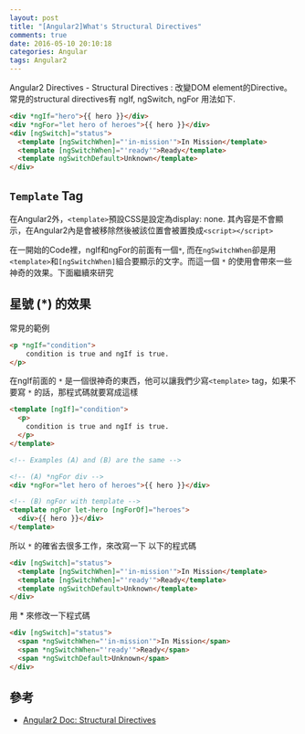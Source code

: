 ```yaml
---
layout: post
title: "[Angular2]What's Structural Directives"
comments: true
date: 2016-05-10 20:10:18
categories: Angular
tags: Angular2
---
```


Angular2 Directives - Structural Directives : 改變DOM element的Directive。常見的structural directives有 ngIf, ngSwitch, ngFor
用法如下.

<!-- more -->
```html
<div *ngIf="hero">{{ hero }}</div>
<div *ngFor="let hero of heroes">{{ hero }}</div>
<div [ngSwitch]="status">
  <template [ngSwitchWhen]="'in-mission'">In Mission</template>
  <template [ngSwitchWhen]="'ready'">Ready</template>
  <template ngSwitchDefault>Unknown</template>
</div>
```


## `Template` Tag


在Angular2外，`<template>`預設CSS是設定為display: none. 其內容是不會顯示，在Angular2內是會被移除然後被該位置會被置換成`<script></script>`

在一開始的Code裡，ngIf和ngFor的前面有一個`*`, 而在`ngSwitchWhen`卻是用 `<template>`和`[ngSwitchWhen]`組合要顯示的文字。而這一個 `*` 的使用會帶來一些神奇的效果。下面繼續來研究

## 星號 (*) 的效果

常見的範例

```html
<p *ngIf="condition">	
    condition is true and ngIf is true.
</p>
```

在ngIf前面的 `*` 是一個很神奇的東西，他可以讓我們少寫`<template>` tag，如果不要寫 `*` 的話，那程式碼就要寫成這樣

```html
<template [ngIf]="condition">
  <p>
    condition is true and ngIf is true.
  </p>
</template>
```

```html
<!-- Examples (A) and (B) are the same -->

<!-- (A) *ngFor div -->
<div *ngFor="let hero of heroes">{{ hero }}</div>

<!-- (B) ngFor with template -->
<template ngFor let-hero [ngForOf]="heroes">
  <div>{{ hero }}</div>
</template>
```

所以 `*` 的確省去很多工作，來改寫一下 以下的程式碼

```html
<div [ngSwitch]="status">
  <template [ngSwitchWhen]="'in-mission'">In Mission</template>
  <template [ngSwitchWhen]="'ready'">Ready</template>
  <template ngSwitchDefault>Unknown</template>
</div>
```

用 * 來修改一下程式碼

```html
<div [ngSwitch]="status">
  <span *ngSwitchWhen="'in-mission'">In Mission</span>
  <span *ngSwitchWhen="'ready'">Ready</span>
  <span *ngSwitchDefault>Unknown</span>
</div>
```

## 參考

* [Angular2 Doc: Structural Directives](https://angular.io/docs/ts/latest/guide/structural-directives.html)


